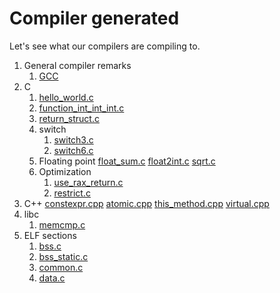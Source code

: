 # Compiler generated

Let's see what our compilers are compiling to.

1.  General compiler remarks
    1. [GCC](gcc.md)
1.  C
    1.  [hello_world.c](hello_world.c)
    1.  [function_int_int_int.c](function_int_int_int.c)
    1.  [return_struct.c](return_struct.c)
    1.  switch
        1.  [switch3.c](switch3.c)
        1.  [switch6.c](switch6.c)
    1.  Floating point
        [float_sum.c](float_sum.c)
        [float2int.c](float2int.c)
        [sqrt.c](sqrt.c)
    1.  Optimization
        1. [use_rax_return.c](use_rax_return.c)
        1. [restrict.c](restrict.c)
1.  C++
    [constexpr.cpp](constexpr.cpp)
    [atomic.cpp](atomic.cpp)
    [this_method.cpp](this_method.cpp)
    [virtual.cpp](virtual.cpp)
1.  libc
    1. [memcmp.c](memcmp.c)
1.  ELF sections
    1. [bss.c](bss.c)
    1. [bss_static.c ](bss_static.c)
    1. [common.c](common.c)
    1. [data.c](data.c)
